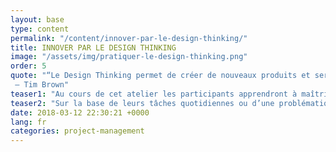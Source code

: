 ```yaml
---
layout: base
type: content
permalink: "/content/innover-par-le-design-thinking/"
title: INNOVER PAR LE DESIGN THINKING
image: "/assets/img/pratiquer-le-design-thinking.png"
order: 5
quote: "“Le Design Thinking permet de créer de nouveaux produits et services qui soient désirables pour le marché, faisables au niveau technologique et viables pour les organisations qui le développent.”
 – Tim Brown"
teaser1: "Au cours de cet atelier les participants apprendront à maîtriser les 5 étapes du Design Thinking : Empathie, Définition du cadre, Idéation, Prototypage et Test de la solution."
teaser2: "Sur la base de leurs tâches quotidiennes ou d’une problématique définie, les participants découvriront comment être créatifs au coeur de leur métier en mettant en place un processus cyclique d’innovation."
date: 2018-03-12 22:30:21 +0000
lang: fr
categories: project-management
---
```

